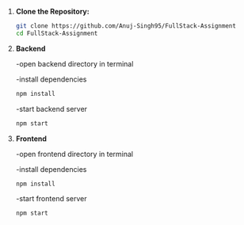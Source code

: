 1. **Clone the Repository:**
   ```bash
   git clone https://github.com/Anuj-Singh95/FullStack-Assignment
   cd FullStack-Assignment
   ```
2. **Backend**
   
   -open backend directory in terminal

   -install dependencies
     ```bash
     npm install
     ```
     -start backend server
     ```bash
     npm start
     ```
   
4. **Frontend**

   -open frontend directory in terminal

   -install dependencies
     ```bash
     npm install
     ```
     -start frontend server
     ```bash
     npm start
     ```
